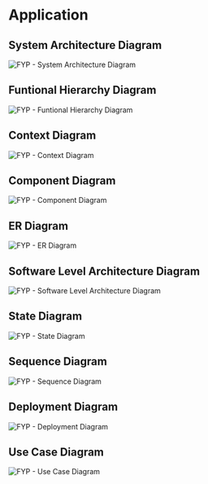 # Application

<!---
![Istio Mesh](asset/img/2.png)
![Istio Architecture](asset/img/3.png)
![Istio Control Plane](asset/img/4.jpeg)
![Ingress Envoy](asset/img/5.png)
-->

## System Architecture Diagram

![FYP - System Architecture Diagram](https://user-images.githubusercontent.com/41635766/204081779-909b4cff-362d-43c6-b2f6-877861189cf2.png)

## Funtional Hierarchy Diagram

![FYP - Funtional Hierarchy Diagram](https://user-images.githubusercontent.com/41635766/204081782-33a4eeb4-3958-49cc-b716-70486cf6a8a6.png)

## Context Diagram

![FYP - Context Diagram](https://user-images.githubusercontent.com/41635766/204081784-0c882c10-9d70-44f9-b5e5-06999289aaf0.png)

## Component Diagram

![FYP - Component Diagram](https://user-images.githubusercontent.com/41635766/204081786-c6cd973e-adbe-400c-9595-a4b66e57911b.png)

## ER Diagram

![FYP - ER Diagram](https://user-images.githubusercontent.com/41635766/204081788-2c2e0602-d582-4274-97c3-4d0540187b05.png)

## Software Level Architecture Diagram

![FYP - Software Level Architecture Diagram](https://user-images.githubusercontent.com/41635766/204081790-6379a0a3-3159-479b-b686-71984a5d17cc.png)

## State Diagram

![FYP - State Diagram](https://user-images.githubusercontent.com/41635766/204081792-c95f7a6a-65e1-45cf-b0b1-0508446d3852.png)

## Sequence Diagram

![FYP - Sequence Diagram](https://user-images.githubusercontent.com/41635766/204081793-4e323653-41e1-4048-8758-2b78b6739bfb.png)

## Deployment Diagram

![FYP - Deployment Diagram](https://user-images.githubusercontent.com/41635766/204081796-46941471-34d7-4cce-851d-4b0fd701044a.png)

## Use Case Diagram

![FYP - Use Case Diagram](https://user-images.githubusercontent.com/41635766/204081962-17985ea6-71bb-42ed-b8ce-818e2a2ff754.png)
